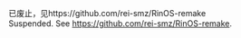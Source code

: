 已废止，见https://github.com/rei-smz/RinOS-remake \
Suspended. See https://github.com/rei-smz/RinOS-remake.
